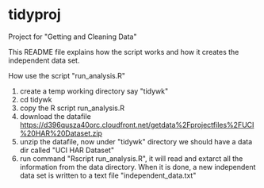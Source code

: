 tidyproj
========

Project for "Getting and Cleaning Data"

This README file explains how the script works and how it creates the independent data set.

How use the script "run_analysis.R"

1. create a temp working directory say "tidywk"
2. cd tidywk
2. copy the R script run_analysis.R
3. download the datafile https://d396qusza40orc.cloudfront.net/getdata%2Fprojectfiles%2FUCI%20HAR%20Dataset.zip
4. unzip the datafile, now under "tidywk" directory we should have a data dir called "UCI HAR Dataset"
5. run command "Rscript run_analysis.R", it will read and extarct all the information from the data directory. When it is done, a new independent data set is written to a text file "independent_data.txt"


